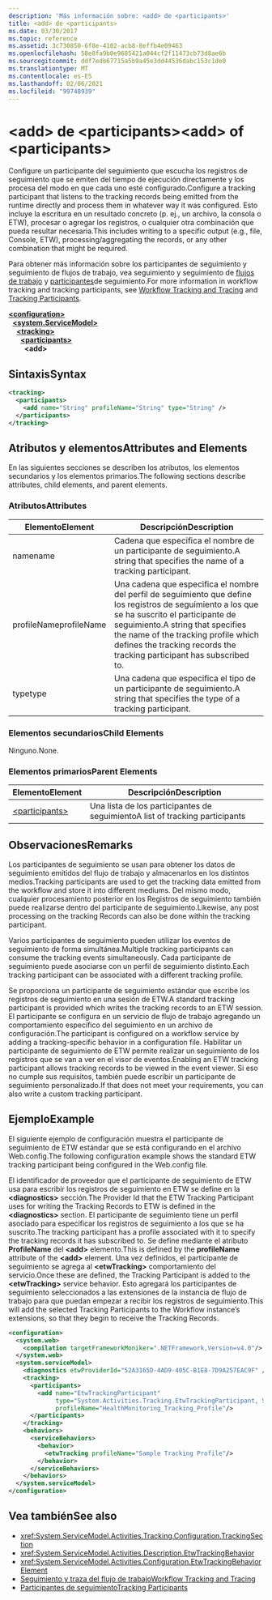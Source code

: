 ```yaml
---
description: 'Más información sobre: <add> de <participants>'
title: <add> de <participants>
ms.date: 03/30/2017
ms.topic: reference
ms.assetid: 3c730850-6f8e-4102-acb8-8effb4e09463
ms.openlocfilehash: 58e8fa9b0e9685421a044cf2f11473cb73d8ae6b
ms.sourcegitcommit: ddf7edb67715a5b9a45e3dd44536dabc153c1de0
ms.translationtype: MT
ms.contentlocale: es-ES
ms.lasthandoff: 02/06/2021
ms.locfileid: "99748939"
---
```

# <a name="add-of-participants"></a><span data-ttu-id="249da-103">\<add> de \<participants></span><span class="sxs-lookup"><span data-stu-id="249da-103">\<add> of \<participants></span></span>

<span data-ttu-id="249da-104">Configure un participante del seguimiento que escucha los registros de seguimiento que se emiten del tiempo de ejecución directamente y los procesa del modo en que cada uno esté configurado.</span><span class="sxs-lookup"><span data-stu-id="249da-104">Configure a tracking participant that listens to the tracking records being emitted from the runtime directly and process them in whatever way it was configured.</span></span> <span data-ttu-id="249da-105">Esto incluye la escritura en un resultado concreto (p. ej., un archivo, la consola o ETW), procesar o agregar los registros, o cualquier otra combinación que pueda resultar necesaria.</span><span class="sxs-lookup"><span data-stu-id="249da-105">This includes writing to a specific output (e.g., file, Console, ETW), processing/aggregating the records, or any other combination that might be required.</span></span>  
  
 <span data-ttu-id="249da-106">Para obtener más información sobre los participantes de seguimiento y seguimiento de flujos de trabajo, vea seguimiento y seguimiento de [flujos de trabajo](../../../windows-workflow-foundation/workflow-tracking-and-tracing.md) y [participantes](../../../windows-workflow-foundation/tracking-participants.md)de seguimiento.</span><span class="sxs-lookup"><span data-stu-id="249da-106">For more information in workflow tracking and tracking participants, see [Workflow Tracking and Tracing](../../../windows-workflow-foundation/workflow-tracking-and-tracing.md) and [Tracking Participants](../../../windows-workflow-foundation/tracking-participants.md).</span></span>  
  
[**\<configuration>**](../configuration-element.md)\
&nbsp;&nbsp;[**\<system.ServiceModel>**](system-servicemodel-of-workflow.md)\
&nbsp;&nbsp;&nbsp;&nbsp;[**\<tracking>**](tracking.md)\
&nbsp;&nbsp;&nbsp;&nbsp;&nbsp;&nbsp;[**\<participants>**](participants.md)\
&nbsp;&nbsp;&nbsp;&nbsp;&nbsp;&nbsp;&nbsp;&nbsp;**\<add>**  
  
## <a name="syntax"></a><span data-ttu-id="249da-107">Sintaxis</span><span class="sxs-lookup"><span data-stu-id="249da-107">Syntax</span></span>  
  
```xml
<tracking>
  <participants>
    <add name="String" profileName="String" type="String" />
  </participants>
</tracking>
```  
  
## <a name="attributes-and-elements"></a><span data-ttu-id="249da-108">Atributos y elementos</span><span class="sxs-lookup"><span data-stu-id="249da-108">Attributes and Elements</span></span>  

 <span data-ttu-id="249da-109">En las siguientes secciones se describen los atributos, los elementos secundarios y los elementos primarios.</span><span class="sxs-lookup"><span data-stu-id="249da-109">The following sections describe attributes, child elements, and parent elements.</span></span>  
  
### <a name="attributes"></a><span data-ttu-id="249da-110">Atributos</span><span class="sxs-lookup"><span data-stu-id="249da-110">Attributes</span></span>  
  
|<span data-ttu-id="249da-111">Elemento</span><span class="sxs-lookup"><span data-stu-id="249da-111">Element</span></span>|<span data-ttu-id="249da-112">Descripción</span><span class="sxs-lookup"><span data-stu-id="249da-112">Description</span></span>|  
|-------------|-----------------|  
|<span data-ttu-id="249da-113">name</span><span class="sxs-lookup"><span data-stu-id="249da-113">name</span></span>|<span data-ttu-id="249da-114">Cadena que especifica el nombre de un participante de seguimiento.</span><span class="sxs-lookup"><span data-stu-id="249da-114">A string that specifies the name of a tracking participant.</span></span>|  
|<span data-ttu-id="249da-115">profileName</span><span class="sxs-lookup"><span data-stu-id="249da-115">profileName</span></span>|<span data-ttu-id="249da-116">Una cadena que especifica el nombre del perfil de seguimiento que define los registros de seguimiento a los que se ha suscrito el participante de seguimiento.</span><span class="sxs-lookup"><span data-stu-id="249da-116">A string that specifies the name of the tracking profile which defines the tracking records the tracking participant has subscribed to.</span></span>|  
|<span data-ttu-id="249da-117">type</span><span class="sxs-lookup"><span data-stu-id="249da-117">type</span></span>|<span data-ttu-id="249da-118">Una cadena que especifica el tipo de un participante de seguimiento.</span><span class="sxs-lookup"><span data-stu-id="249da-118">A string that specifies the type of a tracking participant.</span></span>|  
  
### <a name="child-elements"></a><span data-ttu-id="249da-119">Elementos secundarios</span><span class="sxs-lookup"><span data-stu-id="249da-119">Child Elements</span></span>  

 <span data-ttu-id="249da-120">Ninguno.</span><span class="sxs-lookup"><span data-stu-id="249da-120">None.</span></span>  
  
### <a name="parent-elements"></a><span data-ttu-id="249da-121">Elementos primarios</span><span class="sxs-lookup"><span data-stu-id="249da-121">Parent Elements</span></span>  
  
|<span data-ttu-id="249da-122">Elemento</span><span class="sxs-lookup"><span data-stu-id="249da-122">Element</span></span>|<span data-ttu-id="249da-123">Descripción</span><span class="sxs-lookup"><span data-stu-id="249da-123">Description</span></span>|  
|-------------|-----------------|  
|[\<participants>](participants.md)|<span data-ttu-id="249da-124">Una lista de los participantes de seguimiento</span><span class="sxs-lookup"><span data-stu-id="249da-124">A list of tracking participants</span></span>|  
  
## <a name="remarks"></a><span data-ttu-id="249da-125">Observaciones</span><span class="sxs-lookup"><span data-stu-id="249da-125">Remarks</span></span>  

 <span data-ttu-id="249da-126">Los participantes de seguimiento se usan para obtener los datos de seguimiento emitidos del flujo de trabajo y almacenarlos en los distintos medios.</span><span class="sxs-lookup"><span data-stu-id="249da-126">Tracking participants are used to get the tracking data emitted from the workflow and store it into different mediums.</span></span> <span data-ttu-id="249da-127">Del mismo modo, cualquier procesamiento posterior en los Registros de seguimiento también puede realizarse dentro del participante de seguimiento.</span><span class="sxs-lookup"><span data-stu-id="249da-127">Likewise, any post processing on the tracking Records can also be done within the tracking participant.</span></span>  
  
 <span data-ttu-id="249da-128">Varios participantes de seguimiento pueden utilizar los eventos de seguimiento de forma simultánea.</span><span class="sxs-lookup"><span data-stu-id="249da-128">Multiple tracking participants can consume the tracking events simultaneously.</span></span> <span data-ttu-id="249da-129">Cada participante de seguimiento puede asociarse con un perfil de seguimiento distinto.</span><span class="sxs-lookup"><span data-stu-id="249da-129">Each tracking participant can be associated with a different tracking profile.</span></span>  
  
 <span data-ttu-id="249da-130">Se proporciona un participante de seguimiento estándar que escribe los registros de seguimiento en una sesión de ETW.</span><span class="sxs-lookup"><span data-stu-id="249da-130">A standard tracking participant is provided which writes the tracking records to an ETW session.</span></span> <span data-ttu-id="249da-131">El participante se configura en un servicio de flujo de trabajo agregando un comportamiento específico del seguimiento en un archivo de configuración.</span><span class="sxs-lookup"><span data-stu-id="249da-131">The participant is configured on a workflow service by adding a tracking-specific behavior in a configuration file.</span></span> <span data-ttu-id="249da-132">Habilitar un participante de seguimiento de ETW permite realizar un seguimiento de los registros que se van a ver en el visor de eventos.</span><span class="sxs-lookup"><span data-stu-id="249da-132">Enabling an ETW tracking participant allows tracking records to be viewed in the event viewer.</span></span> <span data-ttu-id="249da-133">Si eso no cumple sus requisitos, también puede escribir un participante de seguimiento personalizado.</span><span class="sxs-lookup"><span data-stu-id="249da-133">If that does not meet your requirements, you can also write a custom tracking participant.</span></span>  
  
## <a name="example"></a><span data-ttu-id="249da-134">Ejemplo</span><span class="sxs-lookup"><span data-stu-id="249da-134">Example</span></span>  

 <span data-ttu-id="249da-135">El siguiente ejemplo de configuración muestra el participante de seguimiento de ETW estándar que se está configurando en el archivo Web.config.</span><span class="sxs-lookup"><span data-stu-id="249da-135">The following configuration example shows the standard ETW tracking participant being configured in the Web.config file.</span></span>  
  
 <span data-ttu-id="249da-136">El identificador de proveedor que el participante de seguimiento de ETW usa para escribir los registros de seguimiento en ETW se define en la **\<diagnostics>** sección.</span><span class="sxs-lookup"><span data-stu-id="249da-136">The Provider Id that the ETW Tracking Participant uses for writing the Tracking Records to ETW is defined in the **\<diagnostics>** section.</span></span> <span data-ttu-id="249da-137">El participante de seguimiento tiene un perfil asociado para especificar los registros de seguimiento a los que se ha suscrito.</span><span class="sxs-lookup"><span data-stu-id="249da-137">The tracking participant has a profile associated with it to specify the tracking records it has subscribed to.</span></span> <span data-ttu-id="249da-138">Se define mediante el atributo **ProfileName** del **\<add>** elemento.</span><span class="sxs-lookup"><span data-stu-id="249da-138">This is defined by the **profileName** attribute of the **\<add>** element.</span></span> <span data-ttu-id="249da-139">Una vez definidos, el participante de seguimiento se agrega al **\<etwTracking>** comportamiento del servicio.</span><span class="sxs-lookup"><span data-stu-id="249da-139">Once these are defined, the Tracking Participant is added to the **\<etwTracking>** service behavior.</span></span> <span data-ttu-id="249da-140">Esto agregará los participantes de seguimiento seleccionados a las extensiones de la instancia de flujo de trabajo para que puedan empezar a recibir los registros de seguimiento.</span><span class="sxs-lookup"><span data-stu-id="249da-140">This will add the selected Tracking Participants to the Workflow instance’s extensions, so that they begin to receive the Tracking Records.</span></span>  
  
```xml  
<configuration>
  <system.web>
    <compilation targetFrameworkMoniker=".NETFramework,Version=v4.0"/>
  </system.web>
  <system.serviceModel>
    <diagnostics etwProviderId="52A3165D-4AD9-405C-B1E8-7D9A257EAC9F" />
    <tracking>
      <participants>
        <add name="EtwTrackingParticipant"
             type="System.Activities.Tracking.EtwTrackingParticipant, System.Activities, Version=4.0.0.0, Culture=neutral, PublicKeyToken=31bf3856ad364e35"
             profileName="HealthMonitoring_Tracking_Profile"/>
      </participants>
    </tracking>
    <behaviors>
      <serviceBehaviors>
        <behavior>
          <etwTracking profileName="Sample Tracking Profile"/>  
        </behavior>
      </serviceBehaviors>
    </behaviors>
  </system.serviceModel>
</configuration>  
```  
  
## <a name="see-also"></a><span data-ttu-id="249da-141">Vea también</span><span class="sxs-lookup"><span data-stu-id="249da-141">See also</span></span>

- <xref:System.ServiceModel.Activities.Tracking.Configuration.TrackingSection>
- <xref:System.ServiceModel.Activities.Description.EtwTrackingBehavior>
- <xref:System.ServiceModel.Activities.Configuration.EtwTrackingBehaviorElement>
- [<span data-ttu-id="249da-142">Seguimiento y traza del flujo de trabajo</span><span class="sxs-lookup"><span data-stu-id="249da-142">Workflow Tracking and Tracing</span></span>](../../../windows-workflow-foundation/workflow-tracking-and-tracing.md)
- [<span data-ttu-id="249da-143">Participantes de seguimiento</span><span class="sxs-lookup"><span data-stu-id="249da-143">Tracking Participants</span></span>](../../../windows-workflow-foundation/tracking-participants.md)
